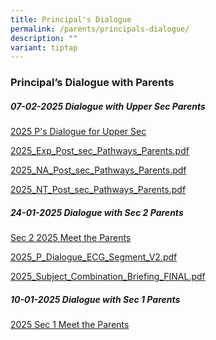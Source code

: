 ```yaml
---
title: Principal's Dialogue
permalink: /parents/principals-dialogue/
description: ""
variant: tiptap
---
```

<h3>Principal’s Dialogue with Parents</h3>
<h5>07-02-2025 Dialogue with Upper Sec Parents</h5>
<p><a href="https://drive.google.com/file/d/1k6RwcxLQjz1fsi65J8sRrO3tCeSLlBva/view?usp=sharing" rel="noopener nofollow" target="_blank">2025 P's Dialogue for Upper Sec</a>
</p>
<p><a href="/files/Parents/Ps Dialogue/2025_Exp_Post_sec_Pathways_Parents.pdf" rel="noopener nofollow" target="_blank">2025_Exp_Post_sec_Pathways_Parents.pdf</a>
</p>
<p><a href="/files/Parents/Ps Dialogue/2025_NA_Post_sec_Pathways_Parents.pdf" rel="noopener nofollow" target="_blank">2025_NA_Post_sec_Pathways_Parents.pdf</a>
</p>
<p><a href="/files/Parents/Ps Dialogue/2025_NT_Post_sec_Pathways_Parents.pdf" rel="noopener nofollow" target="_blank">2025_NT_Post_sec_Pathways_Parents.pdf</a>
</p>
<p></p>
<h5>24-01-2025 Dialogue with Sec 2 Parents</h5>
<p><a href="https://drive.google.com/file/d/14nvokfEssFsLDh3DD2mZv-PjbMnIrYDD/view?usp=sharing" rel="noopener nofollow" target="_blank">Sec 2 2025 Meet the Parents</a>
</p>
<p><a href="/files/Parents/Ps Dialogue/2025_P_Dialogue_ECG_Segment_V2.pdf" rel="noopener nofollow" target="_blank">2025_P_Dialogue_ECG_Segment_V2.pdf</a>
</p>
<p><a href="/files/Parents/Ps Dialogue/2025_Subject_Combination_Briefing_FINAL_.pdf" rel="noopener nofollow" target="_blank">2025_Subject_Combination_Briefing_FINAL.pdf</a>
</p>
<p></p>
<p></p>
<h5>10-01-2025 Dialogue with Sec 1 Parents</h5>
<p><a href="https://drive.google.com/file/d/1XS-BgJbv6eGxm9ygLcDVXQJdSt8Jnc6I/view?usp=drive_link" rel="noopener nofollow" target="_blank">2025 Sec 1 Meet the Parents</a>
</p>
<p></p>
<p></p>
<p></p>
<p></p>